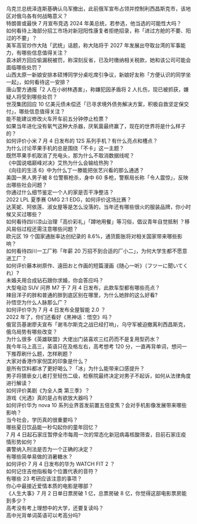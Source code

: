 乌克兰总统泽连斯基确认乌军撤出，此前俄军宣布占领并控制利西昌斯克市，该地区对俄乌各有何战略意义？  
特朗普或最快 7 月宣布竞选 2024 年美总统，若参选，他当选的可能性大吗？  
如何看待上海部分招工市场对新冠阳性康复者拒绝招录，称「进过方舱的不要、阳过的不要」？  
美军高官炒作大陆「武统」话题，称大陆将于 2027 年发展出夺取台湾的军事能力，有哪些信息值得关注？  
袁冰妍方回应偷漏税被罚，称深刻反省，已及时缴纳相关税款，她和该公司可能会面临哪些处罚？  
山西太原一新娘安排本硕博同学分桌吃席引争议，新娘好友称「方便认识的同学坐一起」，如何看待这一安排？  
唐山警方通报「2 人在小树林遇害」，称嫌犯因矛盾将 2 人扎伤，现已被抓获，嫌疑人将受到哪些处罚？  
世茂集团回应 10 亿美元债未偿还「已寻求境外债务解决方案，积极自救坚定保交付」，哪些信息值得关注？  
能不能建议修改火车开车前五分钟停止检票？  
如果当年进化没有氧气这种大杀器，厌氧菌最终赢了，现在的世界将是什么样子的？  
如何评价小米 7 月 4 日发布的 12S 系列手机？有什么亮点和槽点？  
为什么讨论苹果手机的总是围绕「不卡」这一主题？  
既然苹果手机取消了充电头，那为什么不取消数据线呢？  
《中国说唱巅峰对决》艾热为什么会输给热狗？  
《向往的生活 6》中为什么丁一滕能把张艺兴看的那么通透？  
美国一黑人男子被 8 位警察枪杀，身中 60 多枪，警察局长称「令人震惊」，反映出哪些社会问题？  
你通过什么细节鉴定一个人的家是否干净整洁？  
2022 LPL 夏季赛 OMG 2:1 EDG，如何评价这场比赛？  
达芙妮、阿依莲、淑女屋等是怎么没落的，当年还有哪些很火的服装品牌，你小时候又买过哪些？  
如何看待四川凉山治理「高价彩礼」「蹲地用餐」等习俗，倡议青年自觉抵制 ？移风易俗过程还需注意哪些问题？  
欧元区 19 个国家通胀率达创纪录的 8.6%，通货膨胀将对相关国家带来哪些影响？  
如何看待四川一工厂称「年薪 20 万招不到合适的厂小二」，为何大学生都不愿意进工厂？  
如何评价藤本树原作、遠田おと​​​作画的短篇漫画《随心一听》（フツーに聞いてくれ）?  
未婚夫用合成钻石跟你求婚，你会答应吗？  
大型电动 SUV 问界 M7 于 7 月 4 日发布，此款车型都有哪些亮点？  
辣目洋子的胖和普通的胖到底区别在哪里，为什么她胖的这么好看?  
孙悟空为什么人脉那么广？  
如何评价华为 7 月 4 日发布全屋智能 2.0 ？  
2022 年了，你们还看好《黑神话：悟空》吗？  
俄官员基谢廖夫宣布「谢韦尔斯克之战已经打响」，乌守军被迫撤离利西昌斯克，俄乌局势有哪些改变？  
为什么很多《英雄联盟》大佬出门装喜欢三红药而不是复用型药水？  
我今年马上高三，英语只在及格左右，高考想考 120 分，一直再背单词，想问一下推荐刷什么题，怎样刷题？  
大家对香港作家倪匡的印象是什么？  
是所有饮料都冰了更好喝么？「冰」为什么能带来口感提升？  
男子将猥亵女儿者打至轻伤二级，检察院最终决定对男子不起诉，如何从法律角度进行解读？  
如何评价美剧《为全人类 第三季》？  
游戏《光遇》真的是占有欲放大器吗？  
如何评价华为 nova 10 系列业界首发前置五倍变焦？会对手机影像发展带来哪些影响？  
当今社会，学历真的很重要吗？  
哪些夏日饮品能一秒勾起你的童年回忆？  
7 月 4 日起石家庄暂停全市每周一次的常态化新冠病毒核酸筛查，目前石家庄疫情形势如何？  
袭警纳入刑法是否为一个正确的决定？  
有哪些简单易做的消暑糖水？  
如何评价 7 月 4 日发布的华为 WATCH FIT 2 ？  
如何记住吉他指板每个位置代表的音符？  
有哪些 23 考研应该注意的事项？  
你心中最接近爱情本质的电影是哪部？  
《人生大事》7 月 2 日单日票房破 1 亿，总票房破 8 亿，你觉得这部电影票房能到多少？  
高考没有考上理想中的大学，还要复读吗？  
高中光背单词英语可以考高分吗?  
